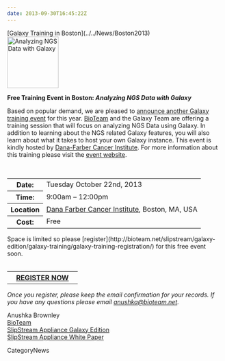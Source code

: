 ```yaml
---
date: 2013-09-30T16:45:22Z
---
```

<div class='newsItemHeader'>[Galaxy Training in Boston](../../News/Boston2013)</div>

<div class='right'><a href='http://bioteam.net/slipstream/galaxy-edition/galaxy-training/'><img src='/Images/Logos/BioTeamLogo154.gif' alt='Analyzing NGS Data with Galaxy' width="120" /></a></div>

**Free Training Event in Boston: *Analyzing NGS Data with Galaxy***

Based on popular demand, we are pleased to [announce another Galaxy training event](http://bioteam.net/slipstream/galaxy-edition/galaxy-training/) for this year.  [BioTeam](http://bioteam.net/) and the Galaxy Team are offering a training session that will focus on analyzing NGS Data using Galaxy.  In addition to learning about the NGS related Galaxy features, you will also learn about what it takes to host your own Galaxy instance.  This event is kindly hosted by [Dana-Farber Cancer Institute](http://www.dana-farber.org/).  For more information about this training please visit the [event website](http://bioteam.net/slipstream/galaxy-edition/galaxy-training/).

<br />

<table>
  <tr>
    <th> Date: </th>
    <td> Tuesday October 22nd, 2013 </td>
  </tr>
  <tr>
    <th> Time: </th>
    <td> 9:00am – 12:00pm </td>
  </tr>
  <tr>
    <th> Location </th>
    <td> <a href='http://www.dana-farber.org/'>Dana Farber Cancer Institute</a>, Boston, MA, USA </td>
  </tr>
  <tr>
    <th> Cost: </th>
    <td> Free </td>
  </tr>
</table>


<div class='center'>
<div class='red'>Space is limited so please [register](http://bioteam.net/slipstream/galaxy-edition/galaxy-training/galaxy-training-registration/) for this free event soon.</div>
<br />
<table>
  <tr>
    <th> &nbsp;&nbsp; <a href='http://bioteam.net/slipstream/galaxy-edition/galaxy-training/galaxy-training-registration/'>REGISTER NOW</a>  &nbsp;&nbsp;  </th>
  </tr>
</table>

</div>

*Once you register, please keep the email confirmation for your records.  If you have any questions please email anushka@bioteam.net.*

Anushka Brownley<br />
[BioTeam](http://www.bioteam.net)<br />
[SlipStream Appliance Galaxy Edition](http://bioteam.net/slipstream/galaxy-edition/)<br />
[SlipStream Appliance White Paper](http://bioteam.net/wp-content/uploads/2013/03/SlipStream_Galaxy-White_Paper.pdf)


CategoryNews
